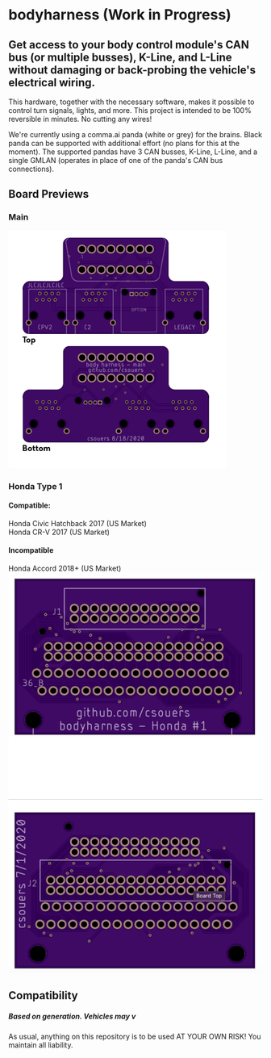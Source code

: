 
# bodyharness (Work in Progress)

## Get access to your body control module's CAN bus (or multiple busses), K-Line, and L-Line without damaging or back-probing the vehicle's electrical wiring.

This hardware, together with the necessary software, makes it possible to control turn signals, lights, and more. This project is intended to be 100% reversible in minutes. No cutting any wires!

We're currently using a comma.ai panda (white or grey) for the brains. Black panda can be supported with additional effort (no plans for this at the moment). The supported pandas have 3 CAN busses, K-Line, L-Line, and a single GMLAN (operates in place of one of the panda's CAN bus connections).

## Board Previews
### Main
![image info](./mainboard/main.png)
### Honda Type 1
#### Compatible:
Honda Civic Hatchback 2017 (US Market)<br>
Honda CR-V 2017 (US Market)<br>
#### Incompatible
Honda Accord 2018+ (US Market)<br>
![image info](./honda/type1/honda_type1.png)

## Compatibility
##### Based on generation. Vehicles may v
As usual, anything on this repository is to be used AT YOUR OWN RISK! You maintain all liability.
<!--stackedit_data:
eyJoaXN0b3J5IjpbLTE5NDk0NDQzNzQsLTk1NjMwMjA3NiwtMT
A4NjM2NzEwMiwxNDYwOTY0NjcxLDE2NzI0MDkwNjIsLTE4NDM3
OTQyNTAsLTIxNTEzMzYxMSwtMTEwMjgwNDYyNywxNTMyNDM0Mj
k2XX0=
-->